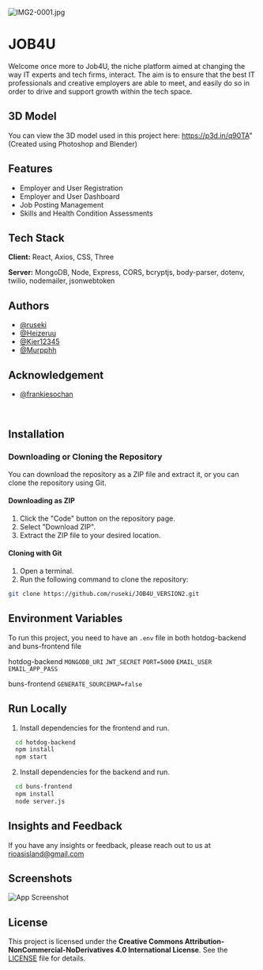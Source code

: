 ![IMG2-0001.jpg](https://i.imgur.com/tgW2xY4.png)

# JOB4U

Welcome once more to Job4U, the niche platform aimed at changing the way IT experts and tech firms, interact. The aim is to ensure that the best IT professionals and creative employers are able to meet, and easily do so in order to drive and support growth within the tech space.

## 3D Model

You can view the 3D model used in this project here:
https://p3d.in/q90TA"
(Created using Photoshop and Blender)

## Features

- Employer and User Registration
- Employer and User Dashboard
- Job Posting Management
- Skills and Health Condition Assessments

## Tech Stack

**Client:** React, Axios, CSS, Three

**Server:** MongoDB, Node, Express, CORS, bcryptjs, body-parser, dotenv, twilio, nodemailer, jsonwebtoken

## Authors

- [@ruseki](https://github.com/ruseki)
- [@Heizeruu](https://github.com/Heizeruu)
- [@Kier12345](https://github.com/Kier12345)
- [@Murpphh](https://github.com/Murpphh)

## Acknowledgement
- [@frankiesochan](https://github.com/frankiesochan)

&nbsp;

## Installation

### Downloading or Cloning the Repository
You can download the repository as a ZIP file and extract it, or you can clone the repository using Git.


#### Downloading as ZIP
1. Click the "Code" button on the repository page.
2. Select "Download ZIP".
3. Extract the ZIP file to your desired location.

#### Cloning with Git

1. Open a terminal.
2. Run the following command to clone the repository:

```sh
git clone https://github.com/ruseki/JOB4U_VERSION2.git
```

## Environment Variables
To run this project, you need to have an `.env` file in both hotdog-backend and buns-frontend file

hotdog-backend
`MONGODB_URI`
`JWT_SECRET`
`PORT=5000`
`EMAIL_USER`
`EMAIL_APP_PASS`

buns-frontend
`GENERATE_SOURCEMAP=false`

## Run Locally

1. Install dependencies for the frontend and run.

```sh
  cd hotdog-backend
  npm install
  npm start
```
2. Install dependencies for the backend and run.

```sh
  cd buns-frontend
  npm install
  node server.js
```

## Insights and Feedback

If you have any insights or feedback, please reach out to us at rioasisland@gmail.com


## Screenshots

![App Screenshot](https://via.placeholder.com/468x300?text=App+Screenshot+Here)


## License

This project is licensed under the **Creative Commons Attribution-NonCommercial-NoDerivatives 4.0 International License**. See the [LICENSE](https://creativecommons.org/licenses/by-nc-nd/4.0/) file for details.

